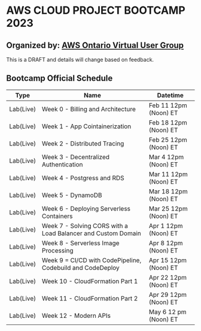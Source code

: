 # AWS CLOUD PROJECT BOOTCAMP 2023
## Organized by: [**AWS Ontario Virtual User Group**](https://www.meetup.com/aws-ontario-virtual-user-group/)

This is a DRAFT and details will change based on feedback.

## Bootcamp Official Schedule

| Type | Name | Datetime |
| ---- | ---- | -------- |
| Lab(Live) | Week 0 - Billing and Architecture | Feb 11 12pm (Noon) ET |
| Lab(Live) | Week 1 - App Cointainerization | Feb 18 12pm (Noon) ET |
| Lab(Live) | Week 2 - Distributed Tracing | Feb 25 12pm (Noon) ET |
| Lab(Live) | Week 3 - Decentralized Authentication | Mar 4 12pm (Noon) ET |
| Lab(Live) | Week 4 - Postgress and RDS | Mar 11 12pm (Noon) ET |
| Lab(Live) | Week 5 - DynamoDB | Mar 18 12pm (Noon) ET |
| Lab(Live) | Week 6 - Deploying Serverless Containers | Mar 25 12pm (Noon) ET |
| Lab(Live) | Week 7 - Solving CORS with a Load Balancer and Custom Domain | Apr 1 12pm (Noon) ET |
| Lab(Live) | Week 8 - Serverless Image Processing | Apr 8 12pm (Noon) ET |
| Lab(Live) | Week 9 = CI/CD with CodePipeline, Codebuild and CodeDeploy | Apr 15 12pm (Noon) ET |
| Lab(Live) | Week 10 - CloudFormation Part 1 | Apr 22 12pm (Noon) ET |
| Lab(Live) | Week 11 - CloudFormation Part 2 | Apr 29 12pm (Noon) ET |
| Lab(Live) | Week 12 - Modern APIs | May 6 12 pm (Noon) ET |

